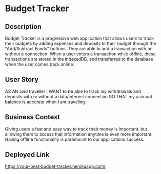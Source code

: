 # Budget Tracker

## Description 

Budget Tracker is a progressive web application that allows users to track their budgets by adding expenses and deposits to their budget through the "Add/Subtract Funds" buttons. They are able to add a transaction with or without a connection. When a user enters a transaction while offline, these transactions are stored in the indexedDB, and transferred to the database when the user comes back online.


## User Story 

AS AN avid traveller
I WANT to be able to track my withdrawals and deposits with or without a data/internet connection
SO THAT my account balance is accurate when I am traveling


## Business Context 

Giving users a fast and easy way to track their money is important, but allowing them to access that information anytime is even more important. Having offline functionality is paramount to our applications success.

## Deployed Link

https://your-best-budget-tracker.herokuapp.com/


